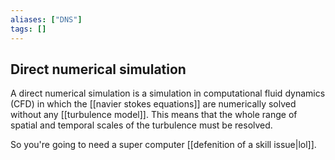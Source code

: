 ```yaml
---
aliases: ["DNS"]
tags: []
---
```


## Direct numerical simulation
A direct numerical simulation is a simulation in computational fluid dynamics (CFD) in which the [[navier stokes equations]] are numerically solved without any [[turbulence model]]. This means that the whole range of spatial and temporal scales of the turbulence must be resolved.

So you're going to need a super computer [[defenition of a skill issue|lol]].